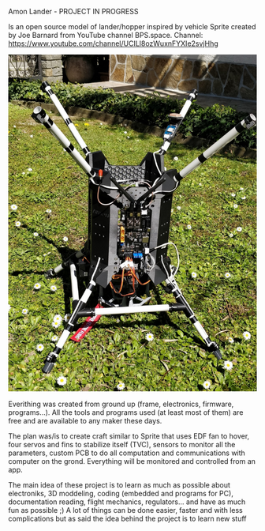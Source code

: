 Amon Lander - PROJECT IN PROGRESS 

Is an open source model of lander/hopper inspired by vehicle Sprite created 
by Joe Barnard from YouTube channel BPS.space.
Channel: https://www.youtube.com/channel/UCILl8ozWuxnFYXIe2svjHhg

![alt text](https://github.com/TilenTinta/Amon_Lander/blob/main/Pictures/lander_unfinished.jpg)

Everithing was created from ground up (frame, electronics, firmware, programs...). 
All the tools and programs used (at least most of them) are free and are available to
any maker these days.

The plan was/is to create craft similar to Sprite that uses EDF fan to hover, four
servos and fins to stabilize itself (TVC), sensors to monitor all the parameters, 
custom PCB to do all computation and communications with computer on the grond. 
Everything will be monitored and controlled from an app.

The main idea of these project is to learn as much as possible about electroniks, 3D moddeling, coding (embedded and programs for PC), documentation reading, flight mechanics, regulators... and have as much fun as possible ;) A lot of things can be done easier, faster and with less complications but as said the idea behind the project is to learn new stuff
